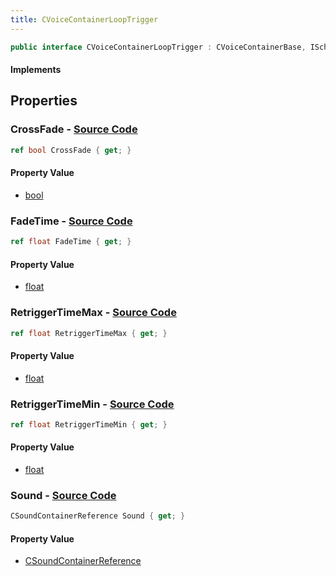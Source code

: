```yaml
---
title: CVoiceContainerLoopTrigger
---
```


```csharp
public interface CVoiceContainerLoopTrigger : CVoiceContainerBase, ISchemaClass<CVoiceContainerBase>, ISchemaClass<CVoiceContainerLoopTrigger>, ISchemaField, ISchemaClass, INativeHandle
```

#### Implements

## Properties

### **CrossFade** - [Source Code](https://github.com/swiftly-solution/swiftlys2/blob/main/managed/src/SwiftlyS2.Generated/Schemas/Interfaces/CVoiceContainerLoopTrigger.cs#L24)

```csharp
ref bool CrossFade { get; }
```

#### Property Value

- [bool](https://learn.microsoft.com/dotnet/api/system.boolean)

### **FadeTime** - [Source Code](https://github.com/swiftly-solution/swiftlys2/blob/main/managed/src/SwiftlyS2.Generated/Schemas/Interfaces/CVoiceContainerLoopTrigger.cs#L22)

```csharp
ref float FadeTime { get; }
```

#### Property Value

- [float](https://learn.microsoft.com/dotnet/api/system.single)

### **RetriggerTimeMax** - [Source Code](https://github.com/swiftly-solution/swiftlys2/blob/main/managed/src/SwiftlyS2.Generated/Schemas/Interfaces/CVoiceContainerLoopTrigger.cs#L20)

```csharp
ref float RetriggerTimeMax { get; }
```

#### Property Value

- [float](https://learn.microsoft.com/dotnet/api/system.single)

### **RetriggerTimeMin** - [Source Code](https://github.com/swiftly-solution/swiftlys2/blob/main/managed/src/SwiftlyS2.Generated/Schemas/Interfaces/CVoiceContainerLoopTrigger.cs#L18)

```csharp
ref float RetriggerTimeMin { get; }
```

#### Property Value

- [float](https://learn.microsoft.com/dotnet/api/system.single)

### **Sound** - [Source Code](https://github.com/swiftly-solution/swiftlys2/blob/main/managed/src/SwiftlyS2.Generated/Schemas/Interfaces/CVoiceContainerLoopTrigger.cs#L16)

```csharp
CSoundContainerReference Sound { get; }
```

#### Property Value

- [CSoundContainerReference](/docs/api/shared/schemadefinitions/csoundcontainerreference)

